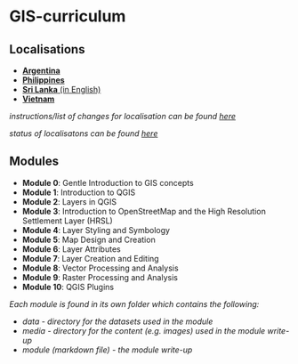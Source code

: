 # GIS-curriculum

## Localisations
- [**Argentina**](argentina/)
- [**Philippines**](philippines/)
- [**Sri Lanka** (in English)](sri-lanka/)
- [**Vietnam**](vietnam/)

*instructions/list of changes for localisation can be found [here](localisation-changes.md)*

*status of localisatons can be found [here](status-tracker.md)*

## Modules
- **Module 0**: Gentle Introduction to GIS concepts
- **Module 1**: Introduction to QGIS
- **Module 2**: Layers in QGIS
- **Module 3**: Introduction to OpenStreetMap and the High Resolution Settlement Layer (HRSL)
- **Module 4**: Layer Styling and Symbology
- **Module 5**: Map Design and Creation
- **Module 6**: Layer Attributes
- **Module 7**: Layer Creation and Editing
- **Module 8**: Vector Processing and Analysis
- **Module 9**: Raster Processing and Analysis
- **Module 10**: QGIS Plugins


*Each module is found in its own folder which contains the following:*
- *data - directory for the datasets used in the module*
- *media - directory for the content (e.g. images) used in the module write-up*
- *module (markdown file) - the module write-up* 

